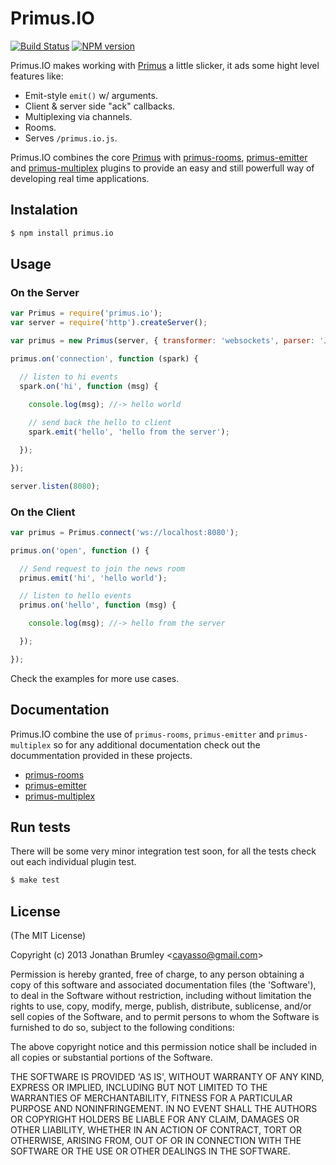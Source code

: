 # Primus.IO

[![Build Status](https://travis-ci.org/cayasso/primus.io.png?branch=master)](https://travis-ci.org/cayasso/primus.io)
[![NPM version](https://badge.fury.io/js/primus.io.png)](http://badge.fury.io/js/primus.io)

Primus.IO makes working with [Primus](https://github.com/3rd-Eden/primus) a little slicker, it ads some hight level features like:

- Emit-style `emit()` w/ arguments.
- Client & server side "ack" callbacks.
- Multiplexing via channels.
- Rooms.
- Serves `/primus.io.js`.

Primus.IO combines the core [Primus](https://github.com/3rd-Eden/primus) with [primus-rooms](https://github.com/cayasso/primus-rooms), [primus-emitter](https://github.com/cayasso/primus-rooms) and [primus-multiplex](https://github.com/cayasso/primus-rooms) plugins to provide an easy and still powerfull way of developing real time applications.

## Instalation

```bash
$ npm install primus.io
```

## Usage

### On the Server

```javascript
var Primus = require('primus.io');
var server = require('http').createServer();

var primus = new Primus(server, { transformer: 'websockets', parser: 'JSON' });

primus.on('connection', function (spark) {

  // listen to hi events
  spark.on('hi', function (msg) {
    
    console.log(msg); //-> hello world

    // send back the hello to client
    spark.emit('hello', 'hello from the server');

  });

});

server.listen(8080);
```

### On the Client

```javascript
var primus = Primus.connect('ws://localhost:8080');

primus.on('open', function () {

  // Send request to join the news room
  primus.emit('hi', 'hello world');

  // listen to hello events
  primus.on('hello', function (msg) {

    console.log(msg); //-> hello from the server

  });

});

```

Check the examples for more use cases.

## Documentation

Primus.IO combine the use of `primus-rooms`, `primus-emitter` and `primus-multiplex` 
so for any additional documentation check out the docummentation provided in
these projects.

 * [primus-rooms](https://github.com/cayasso/primus-rooms)
 * [primus-emitter](https://github.com/cayasso/primus-emitter)
 * [primus-multiplex](https://github.com/cayasso/primus-multiplex)

## Run tests

There will be some very minor integration test soon, for all the
tests check out each individual plugin test.

``` bash
$ make test
```

## License

(The MIT License)

Copyright (c) 2013 Jonathan Brumley &lt;cayasso@gmail.com&gt;

Permission is hereby granted, free of charge, to any person obtaining
a copy of this software and associated documentation files (the
'Software'), to deal in the Software without restriction, including
without limitation the rights to use, copy, modify, merge, publish,
distribute, sublicense, and/or sell copies of the Software, and to
permit persons to whom the Software is furnished to do so, subject to
the following conditions:

The above copyright notice and this permission notice shall be
included in all copies or substantial portions of the Software.

THE SOFTWARE IS PROVIDED 'AS IS', WITHOUT WARRANTY OF ANY KIND,
EXPRESS OR IMPLIED, INCLUDING BUT NOT LIMITED TO THE WARRANTIES OF
MERCHANTABILITY, FITNESS FOR A PARTICULAR PURPOSE AND NONINFRINGEMENT.
IN NO EVENT SHALL THE AUTHORS OR COPYRIGHT HOLDERS BE LIABLE FOR ANY
CLAIM, DAMAGES OR OTHER LIABILITY, WHETHER IN AN ACTION OF CONTRACT,
TORT OR OTHERWISE, ARISING FROM, OUT OF OR IN CONNECTION WITH THE
SOFTWARE OR THE USE OR OTHER DEALINGS IN THE SOFTWARE.
